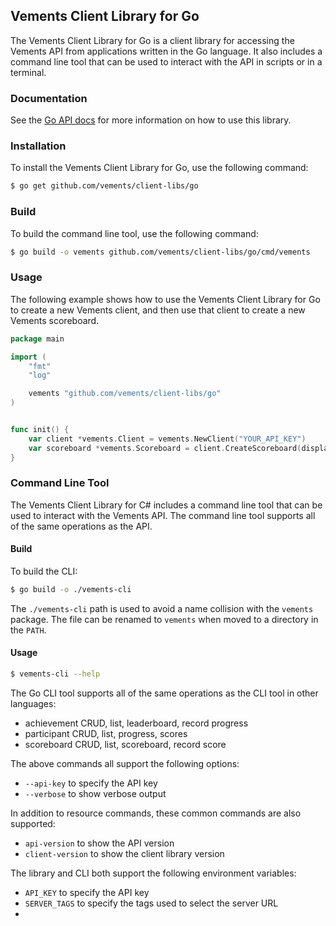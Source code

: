 ## Vements Client Library for Go

The Vements Client Library for Go is a client library for accessing the Vements API from applications written in the Go language. It also includes a command line tool that can be used to interact with the API in scripts or in a terminal.

### Documentation

See the [Go API docs](https://godoc.org/github.com/vements/client-libs/go) for more information on how to use this library.

### Installation

To install the Vements Client Library for Go, use the following command:

```bash
$ go get github.com/vements/client-libs/go
```

### Build 

To build the command line tool, use the following command:

```bash
$ go build -o vements github.com/vements/client-libs/go/cmd/vements
```

### Usage

The following example shows how to use the Vements Client Library for Go to create a new Vements client, and then use that client to create a new Vements scoreboard.

```go
package main

import (
    "fmt"
    "log"

    vements "github.com/vements/client-libs/go"
)


func init() { 
    var client *vements.Client = vements.NewClient("YOUR_API_KEY")
    var scoreboard *vements.Scoreboard = client.CreateScoreboard(display: "My Scoreboard", rankDir: "desc", public: false)
}
```


### Command Line Tool

The Vements Client Library for C# includes a command line tool that can be used to interact with the Vements API. The command line tool supports all of the same operations as the API.

#### Build 

To build the CLI:

```bash
$ go build -o ./vements-cli
```

The `./vements-cli` path is used to avoid a name collision with the `vements` package.  The file can be renamed to `vements` when moved to a directory in the `PATH`.

#### Usage

```bash 
$ vements-cli --help
```

The Go CLI tool supports all of the same operations as the CLI tool in other languages:

* achievement CRUD, list, leaderboard, record progress
* participant CRUD, list, progress, scores
* scoreboard CRUD, list, scoreboard, record score

The above commands all support the following options:

* `--api-key` to specify the API key
* `--verbose` to show verbose output

In addition to resource commands, these common commands are also supported:

* `api-version` to show the API version
* `client-version` to show the client library version

The library and CLI both support the following environment variables:

* `API_KEY` to specify the API key
* `SERVER_TAGS` to specify the tags used to select the server URL
* 